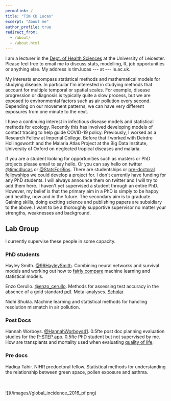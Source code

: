 ```yaml
---
permalink: /
title: "Tim CD Lucas"
excerpt: "About me"
author_profile: true
redirect_from:
  - /about/
  - /about.html
---
```


I am a lecturer in the [Dept. of Health Sciences](https://le.ac.uk/health-sciences) at the University of Leicester.
Please feel free to email me to discuss stats, modelling, R, job opportunities or anything else.
My address is tim.lucas --- at --- le.ac.uk.


My interests encompass statistical methods and mathematical models for studying disease.
In particular I'm interested in studying methods that account for multiple temporal or spatial scales.
For example, disease progression or diagnosis is typically quite a slow process, but we are exposed to environmental factors such as air pollution every second.
Depending on our movement patterns, we can have very different exposures from one minute to the next.

I have a continuing interest in infectious disease models and statistical methods for ecology.
Recently this has involved developing models of contact tracing to help guide COVID-19 policy.
Previously, I worked as a Research Fellow at Imperial College.
Before that I worked with Deirdre Hollingsworth and the Malaria Atlas Project at the Big Data Institute, University of Oxford on neglected tropical diseases and malaria.


If you are a student looking for opportunities such as masters or PhD projects please email to say hello.
Or you can say hello on twitter [@timcdlucas](www.twitter.com/timcdlucas) or [@StatsForBios](www.twitter.com/statsforbios).
There are studentships or [pre-doctoral fellowships](https://www.google.com/search?q=nihr+predoctoral+fellowship&rlz=1C1GCEA_enGB962GB962&oq=&sourceid=chrome&ie=UTF-8) we could develop a project for.
I don't currently have funding for any PhD students.
I will always announce them on twitter and I will try to add them here.
I haven't yet supervised a student through an entire PhD. 
However, my belief is that the primary aim in a PhD is simply to be happy and healthy, now and in the future.
The secondary aim is to graduate.
Gaining skills, doing exciting science and publishing papers are subsidiary to the above.
I want to be a thoroughly supportive supervisor no matter your strengths, weaknesses and background.



Lab Group
-----------

I currently supervise these people in some capacity.

### PhD students

Hayley Smith. [@96HayleySmith](https://twitter.com/96HayleySmith). Combining neural networks and survival models and working out how to [fairly compare](https://diagnprognres.biomedcentral.com/articles/10.1186/s41512-022-00124-y) machine learning and statistical models.

Enzo Cerullo. [@enzo_cerullo](https://twitter.com/enzo_cerullo). Methods for assessing test accuracy in the absence of a gold standard [pdf](https://arxiv.org/abs/2103.06858). Meta-analyses. [Scholar](https://scholar.google.com/citations?user=OFlV97sAAAAJ&hl=en&oi=ao)

Nidhi Shukla. Machine learning and statistical methods for handling resolution mismatch in air pollution.

### Post Docs

Hannah Worboys. [@HannahWorboys41](https://twitter.com/HannahWorboys41). 0.5fte post doc planning evaluation studies for the [P-STEP app](https://le.ac.uk/cehs/research/personalised-space-technology-exercise-platform). 0.5fte PhD student but not supervised by me. How are transplants and mortality used when evaluating [quality of life](https://bmjopen.bmj.com/content/11/8/e048179.full).

### Pre docs

Hadiqa Tahir. NIHR predoctoral fellow. Statistical methods for understanding the relationship between green space, pollen exposure and asthma.


<br>
<br>
![](/images//global_incidence_2016_pf.png)
